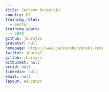 ```yaml
---
title: Jackson Burzynski
country: US
training_roles:
  - mentor
training_years:
  - 2020
github: jburzy01
gravatar: null
homepage: https://www.jacksonburzynski.com/
twitter: jburzy1
gitlab: jburzyns
bitbucket: null
orcid: null
linkedin: null
email: null
layout: educator
---
```


<!-- Write something about yourself here (if you want)!
You can use Markdown syntax to style this page.
-->
